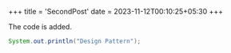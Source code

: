 +++
title = 'SecondPost'
date = 2023-11-12T00:10:25+05:30
+++

The code is added.
```java
System.out.println("Design Pattern");
```